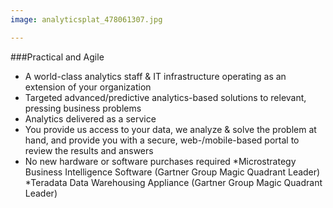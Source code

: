 ```yaml
---
image: analyticsplat_478061307.jpg

---
```


###Practical and Agile

* A world-class analytics staff & IT infrastructure operating as an extension of your organization
* Targeted advanced/predictive analytics-based solutions to relevant, pressing business problems
* Analytics delivered as a service
* You provide us access to your data, we analyze & solve the problem at hand, and provide you with a secure, web-/mobile-based portal to review the results and answers
* No new hardware or software purchases required
*Microstrategy Business Intelligence Software (Gartner Group Magic Quadrant Leader)
*Teradata Data Warehousing Appliance (Gartner Group Magic Quadrant Leader)